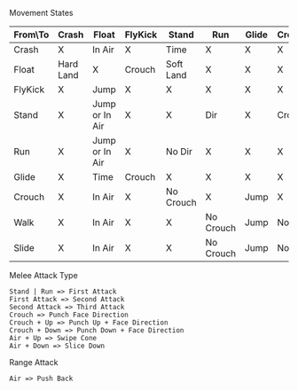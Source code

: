 Movement States

| From\To | Crash     | Float          | FlyKick | Stand     | Run       | Glide | Crouch | Walk      | Slide  |
| ------- | --------- | -------------- | ------- | --------- | --------- | ----- | ------ | --------- | ------ |
| Crash   | X         | In Air         | X       | Time      | X         | X     | X      | X         | X      |
| Float   | Hard Land | X              | Crouch  | Soft Land | X         | X     | X      | X         | X      |
| FlyKick | X         | Jump           | X       | X         | X         | X     | X      | X         | Land   |
| Stand   | X         | Jump or In Air | X       | X         | Dir       | X     | Crouch | X         | X      |
| Run     | X         | Jump or In Air | X       | No Dir    | X         | X     | X      | X         | Crouch |
| Glide   | X         | Time           | Crouch  | X         | X         | X     | X      | X         | X      |
| Crouch  | X         | In Air         | X       | No Crouch | X         | Jump  | X      | Dir       | X      |
| Walk    | X         | In Air         | X       | X         | No Crouch | Jump  | No Dir | X         | X      |
| Slide   | X         | In Air         | X       | X         | No Crouch | Jump  | No Dir | No Motion | X      |

Melee Attack Type

```
Stand | Run => First Attack
First Attack => Second Attack
Second Attack => Third Attack
Crouch => Punch Face Direction
Crouch + Up => Punch Up + Face Direction
Crouch + Down => Punch Down + Face Direction
Air + Up => Swipe Cone
Air + Down => Slice Down
```

Range Attack

```
Air => Push Back
```


